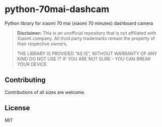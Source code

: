 # python-70mai-dashcam
Python library for xiaomi 70 mai (xiaomi 70 minutes) dashboard camera 

> **Disclaimer:** This is an unofficial repository that is not affiliated with Xiaomi
> company. All third party trademarks remain the property of their
> respective owners.
> 
> THE LIBRARY IS PROVIDED “AS IS”, WITHOUT WARRANTY OF ANY KIND DO NOT
> USE IT IF YOU ARE NOT SURE - YOU CAN BREAK YOUR DEVICE

## Contributing
Contributions of all sizes are welcome. 

## License
MIT
